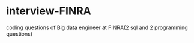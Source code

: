 # interview-FINRA
coding questions of Big data engineer at FINRA(2 sql and 2 programming questions)
